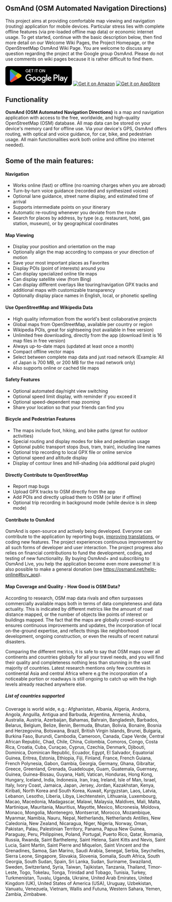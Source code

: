 OsmAnd (OSM Automated Navigation Directions)
------------
This project aims at providing comfortable map viewing and navigation (routing) application for mobile devices. Particular stress lies with complete offline features (via pre-loaded offline map data) or economic internet usage.
To get started, continue with the basic description below, then find more detail on our Welcome Wiki Pages, the Project Homepage, or the OpenStreetMap OsmAnd Wiki Page.
You are welcome to discuss any question regarding the project at the Google group OsmAnd. Please do not use comments on wiki pages because it is rather difficult to find them.

<a href="https://play.google.com/store/apps/details?id=net.osmand" target="_blank">
<img src="https://github.com/osmandapp/osmandapp.github.io/blob/master/website/images/help/badge_store_google_play.png" alt="Get it on Google Play" height="60"/></a>
<a href="https://www.amazon.com/OsmAnd-Maps-Navigation/dp/B00D0SA8I8" target="_blank">
<img src="https://github.com/osmandapp/osmandapp.github.io/blob/master/website/images/help/badge_store_amazon.png" alt="Get it on Amazon" height="60"/></a>
<a href="https://apps.apple.com/app/apple-store/id934850257" target="_blank">
<img src="https://github.com/osmandapp/osmandapp.github.io/blob/master/website/images/help/badge_store_appstore.png" alt="Get it on AppStore" height="60"/></a>


Functionality
-------------
**OsmAnd (OSM Automated Navigation Directions)** is a map and navigation application with access to the free, worldwide, and high-quality OpenStreetMap (OSM) database.
All map data can be stored on your device's memory card for offline use.
Via your device's GPS, OsmAnd offers routing, with optical and voice guidance, for car, bike, and pedestrian usage.
All main functionalities work both online and offline (no internet needed).


## Some of the main features:

#### Navigation
 * Works online (fast) or offline (no roaming charges when you are abroad)
 * Turn-by-turn voice guidance (recorded and synthesized voices)
 * Optional lane guidance, street name display, and estimated time of arrival
 * Supports intermediate points on your itinerary
 * Automatic re-routing whenever you deviate from the route
 * Search for places by address, by type (e.g. restaurant, hotel, gas station, museum), or by geographical coordinates

#### Map Viewing
 * Display your position and orientation on the map
 * Optionally align the map according to compass or your direction of motion
 * Save your most important places as Favorites
 * Display POIs (point of interests) around you
 * Can display specialized online tile maps
 * Can display satellite view (from Bing)
 * Can display different overlays like touring/navigation GPX tracks and additional maps with customizable transparency
 * Optionally display place names in English, local, or phonetic spelling

#### Use OpenStreetMap and Wikipedia Data
 * High quality information from the world's best collaborative projects
 * Global maps from OpenStreetMap, available per country or region
 * Wikipedia POIs, great for sightseeing (not available in free version)
 * Unlimited free downloading, directly from the app (download limit is 16 map files in free version)
 * Always up-to-date maps (updated at least once a month)
 * Compact offline vector maps
 * Select between complete map data and just road network (Example: All of Japan is 700 MB, or 200 MB for the road network only)
 * Also supports online or cached tile maps

#### Safety Features
 * Optional automated day/night view switching
 * Optional speed limit display, with reminder if you exceed it
 * Optional speed-dependent map zooming
 * Share your location so that your friends can find you

#### Bicycle and Pedestrian Features
 * The maps include foot, hiking, and bike paths (great for outdoor activities)
 * Special routing and display modes for bike and pedestrian usage
 * Optional public transport stops (bus, tram, train), including line names
 * Optional trip recording to local GPX file or online service
 * Optional speed and altitude display
 * Display of contour lines and hill-shading (via additional paid plugin)

#### Directly Contribute to OpenStreetMap
 * Report map bugs
 * Upload GPX tracks to OSM directly from the app
 * Add POIs and directly upload them to OSM (or later if offline)
 * Optional trip recording in background mode (while device is in sleep mode)


#### Contribute to OsmAnd
OsmAnd is open-source and actively being developed.
Everyone can contribute to the application by reporting bugs, [improving translations](https://hosted.weblate.org/projects/osmand/), or coding new features.
The project experiences continuous improvement by all such forms of developer and user interaction.
The project progress also relies on financial contributions to fund the development, coding, and testing of new functionality.
By buying OsmAnd+ and subscribing to OsmAnd Live, you help the application become even more awesome!
It is also possible to make a general donation (see https://osmand.net/help-online#buy_app).


#### Map Coverage and Quality - How Good is OSM Data?

According to research, OSM map data rivals and often surpasses commercially available maps both in terms of data completeness and data actuality. This is indicated by different metrics like the amount of road distance mapped, or the number of objects like points of interest or buildings mapped. The fact that the maps are globally crowd-sourced ensures continuous improvements and updates, the incorporation of local on-the-ground expertise, and reflects things like neighborhood development, ongoing construction, or even the results of recent natural disasters.

Comparing the different metrics, it is safe to say that OSM maps cover all continents and countries globally for all your travel needs, and you will find their quality and completeness nothing less than stunning in the vast majority of countries. Latest research mentions only few countries in continental Asia and central Africa where e.g the incorporation of a noticeable portion or roadways is still ongoing to catch up with the high levels already reached anywhere else.


##### List of countries supported
Coverage is world wide, e.g.: Afghanistan, Albania, Algeria, Andorra, Angola, Anguilla,
Antigua and Barbuda, Argentina, Armenia, Aruba, Australia, Austria, Azerbaijan,
Bahamas, Bahrain, Bangladesh, Barbados, Belarus, Belgium, Belize, Benin, Bermuda,
Bhutan, Bolivia, Bonaire, Bosnia and Herzegovina, Botswana, Brazil,
British Virgin Islands, Brunei, Bulgaria, Burkina Faso, Burundi, Cambodia, Cameroon,
Canada, Cape Verde, Central African Republic, Chad, Chile, China, Colombia, Comoros,
Congo, Costa Rica, Croatia, Cuba, Curaçao, Cyprus, Czechia, Denmark, Djibouti, Dominica,
Dominican Republic, Ecuador, Egypt, El Salvador, Equatorial Guinea, Eritrea, Estonia,
Ethiopia, Fiji, Finland, France, French Guiana, French Polynesia, Gabon, Gambia,
Georgia, Germany, Ghana, Gibraltar, Greece, Greenland, Grenada, Guadeloupe, Guam,
Guatemala, Guernsey, Guinea, Guinea-Bissau, Guyana, Haiti, Vatican, Honduras, Hong Kong,
Hungary, Iceland, India, Indonesia, Iran, Iraq, Ireland, Isle of Man, Israel, Italy,
Ivory Coast, Jamaica, Japan, Jersey, Jordan, Kazakhstan, Kenya, Kiribati,
North Korea and South Korea, Kuwait, Kyrgyzstan, Laos, Latvia, Lebanon, Lesotho,
Liberia, Libya, Liechtenstein, Lithuania, Luxembourg, Macao, Macedonia, Madagascar,
Malawi, Malaysia, Maldives, Mali, Malta, Martinique, Mauritania, Mauritius, Mayotte,
Mexico, Micronesia, Moldova, Monaco, Mongolia, Montenegro, Montserrat, Morocco,
Mozambique, Myanmar, Namibia, Nauru, Nepal, Netherlands, Netherlands Antilles,
New Caledonia, New Zealand, Nicaragua, Niger, Nigeria, Norway, Oman, Pakistan, Palau,
Palestinian Territory, Panama, Papua New Guinea, Paraguay, Peru, Philippines, Poland,
Portugal, Puerto Rico, Qatar, Romania, Russia, Rwanda, Saint Barthelemy, Saint Helena,
Saint Kitts and Nevis, Saint Lucia, Saint Martin, Saint Pierre and Miquelon,
Saint Vincent and the Grenadines, Samoa, San Marino, Saudi Arabia, Senegal, Serbia,
Seychelles, Sierra Leone, Singapore, Slovakia, Slovenia, Somalia, South Africa,
South Georgia, South Sudan, Spain, Sri Lanka, Sudan, Suriname, Swaziland, Sweden,
Switzerland, Syria, Taiwan, Tajikistan, Tanzania, Thailand, Timor-Leste, Togo,
Tokelau, Tonga, Trinidad and Tobago, Tunisia, Turkey, Turkmenistan, Tuvalu, Uganda,
Ukraine, United Arab Emirates, United Kingdom (UK), United States of America (USA),
Uruguay, Uzbekistan, Vanuatu, Venezuela, Vietnam, Wallis and Futuna, Western Sahara,
Yemen, Zambia, Zimbabwe.
